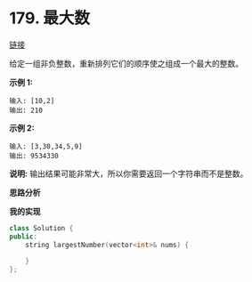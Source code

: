 # 179. 最大数

[链接](https://leetcode-cn.com/problems/largest-number/description/)

给定一组非负整数，重新排列它们的顺序使之组成一个最大的整数。

**示例 1:**

```
输入: [10,2]
输出: 210
```

**示例 2:**

```
输入: [3,30,34,5,9]
输出: 9534330
```

**说明:** 输出结果可能非常大，所以你需要返回一个字符串而不是整数。

**思路分析**

**我的实现**

```c++
class Solution {
public:
    string largestNumber(vector<int>& nums) {
        
    }
};
```

